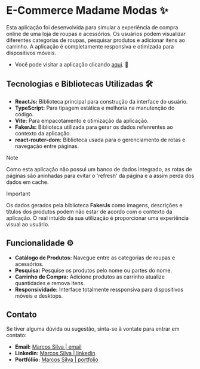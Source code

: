 # E-Commerce Madame Modas ✨

Esta aplicação foi desenvolvida para simular a experiência de compra online de uma loja de roupas e acessórios. Os usuários podem visualizar diferentes categorias de roupas, pesquisar produtos e adicionar itens ao carrinho. A aplicação é completamente responsiva e otimizada para dispositivos móveis.

- Você pode visitar a aplicação clicando [aqui](https://madame-modas.vercel.app). 🔗

## Tecnologias e Bibliotecas Utilizadas 🛠️

- **ReactJs:** Biblioteca principal para construção da interface do usuário.
- **TypeScript:** Para tipagem estática e melhoria na manutenção do código.
- **Vite:** Para empacotamento e otimização da aplicação.
- **FakerJs:** Biblioteca utilizada para gerar os dados refenrentes ao contexto da aplicação.
- **react-router-dom:** Biblioteca usada para o gerenciamento de rotas e navegação entre páginas.

> [!NOTE]
> Como esta aplicação não possui um banco de dados integrado, as rotas de páginas são aninhadas para evitar o 'refresh' da página e a assim perda dos dados em cache.

> [!IMPORTANT]
> Os dados gerados pela biblioteca **FakerJs** como imagens, descrições e títulos dos produtos podem não estar de acordo com o contexto da aplicação. O real intuído da sua utilização é proporcionar uma experiência visual ao usuário.

## Funcionalidade ⚙️

- **Catálogo de Produtos:** Navegue entre as categorias de roupas e acessórios.
- **Pesquisa:** Pesquise os produtos pelo nome ou partes do nome.
- **Carrinho de Compra:** Adicione produtos as carrinho atualize quantidades e remova itens.
- **Responsividade:** Interface totalmente ressponsiva para dispositivos móveis e desktops.

## Contato

Se tiver alguma dúvida ou sugestão, sinta-se à vontate para entrar em contato:
- **Email:** [Marcos Silva | email](msilvachaves02@gmail.com)
- **Linkedin:** [Marcos Silva | linkedin](https://linkedin.com/in/marcos-silva-chaves)
- **Portfóliio:** [Marcos Silva | portfolio]()
